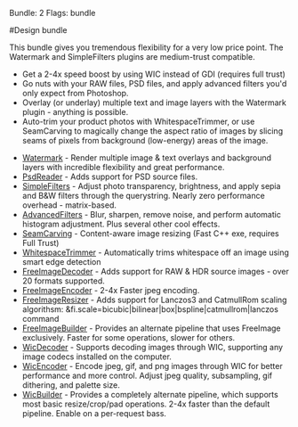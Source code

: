 Bundle: 2
Flags: bundle

#Design bundle

This bundle gives you tremendous flexibility for a very low price point. The Watermark and SimpleFilters plugins are medium-trust compatible.

- Get a 2-4x speed boost by using WIC instead of GDI (requires full trust)
- Go nuts with your RAW files, PSD files, and apply advanced filters you'd only expect from Photoshop.
- Overlay (or underlay) multiple text and image layers with the Watermark plugin - anything is possible.
- Auto-trim your product photos with WhitespaceTrimmer, or use SeamCarving to magically change the aspect ratio of images by slicing seams of pixels from background (low-energy) areas of the image.

* [Watermark](/plugins/watermark) - Render multiple image & text overlays and background layers with incredible flexibility and great performance. 
* [PsdReader](/plugins/psdreader) - Adds support for PSD source files.
* [SimpleFilters](/plugins/simplefilters) - Adjust photo transparency, brightness, and apply sepia and B&W filters through the querystring. Nearly zero performance overhead - matrix-based.
* [AdvancedFilters](/plugins/advancedfilters) - Blur, sharpen, remove noise, and perform automatic histogram adjustment. Plus several other cool effects. 
* [SeamCarving](/plugins/seamcarving) - Content-aware image resizing (Fast C++ exe, requires Full Trust)
* [WhitespaceTrimmer](/plugins/whitespacetrimmer) - Automatically trims whitespace off an image using smart edge detection
* [FreeImageDecoder](/plugins/freeimage) - Adds support for RAW & HDR source images - over 20 formats supported.
* [FreeImageEncoder](/plugins/freeimage) - 2-4x Faster jpeg encoding.
* [FreeImageResizer](/plugins/freeimage) - Adds support for Lanczos3 and CatmullRom scaling algorithsm: &fi.scale=bicubic|bilinear|box|bspline|catmullrom|lanczos command
* [FreeImageBuilder](/plugins/freeimage) - Provides an alternate pipeline that uses FreeImage exclusively. Faster for some operations, slower for others.
* [WicDecoder](/plugins/wic) - Supports decoding images through WIC, supporting any image codecs installed on the computer.
* [WicEncoder](/plugins/wic) - Encode jpeg, gif, and png images through WIC for better performance and more control. Adjust jpeg quality, subsampling, gif dithering, and palette size.
* [WicBuilder](/plugins/wic) - Provides a completely alternate pipeline, which supports most basic resize/crop/pad operations. 2-4x faster than the default pipeline. Enable on a per-request bass.
